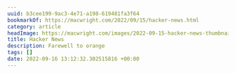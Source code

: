 ```yaml
---
uuid: b3cee199-9ac3-4e71-a198-619481fa3f64
bookmarkOf: https://macwright.com/2022/09/15/hacker-news.html
category: article
headImage: https://macwright.com/images/2022-09-15-hacker-news-thumbnail-image.jpeg
title: Hacker News
description: Farewell to orange
tags: []
date: 2022-09-16 13:12:32.302515816 +00:00
---
```


